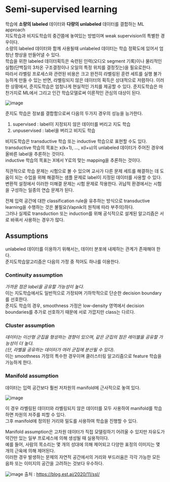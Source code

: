 # Semi-supervised learning
학습에 **소량의 labeled** 데이터와 **다량의 unlabeled** 데이터를 결합하는 ML approach  
지도학습과 비지도학습의 중간쯤에 놓여있는 방법이며 weak supervision의 특별한 경우이다.  
소량의 labeled 데이터와 함께 사용될때 unlabeled 데이터는 학습 정확도에 있어서 엄청난 향상을 만들어낼 수 있다.  
학습을 위한 labeled 데이터획득은 숙련된 인력(오디오 segment 기록)이나 물리적인 실험(단백질의 3차온 구조결정이나 오일의 특정 위치를 결정짓는)을 필요로한다.  
따라서 라벨링 프로세스와 관련된 비용은 크고 완전히 라벨링된 훈련 세트를 실행 불가능하게 만들 수 있는 반면, 라벨링되지 않은 데이터의 획득은 상대적으로 저렴하다.
이러한 상황에서, 준지도학습은 엄청나게 현실적인 가치를 제공할 수 있다. 준지도학습은 마찬가지로 ML에서 그리고 인간 학습모델로써 이론적인 관심의 대상이 된다.  

![image](https://user-images.githubusercontent.com/40943064/127413456-9cb1b7f7-ed9e-408b-9a7b-57bec2b68eff.png)


준지도 학습은 정보를 결합함으로써 다음의 두가지 경우의 성능을 능가한다.
1) supervised : label이 지정되지 않은 데이터를 버리고 지도 학습
2) unpuservised : label을 버리고 비지도 학습

비지도학습은 transductive 학습 또는 inductive 학습으로 표현할 수도 있다.  
transductive 학습의 목표는 x(k+1), ..., x(l+u)의 unlabeled 데이터가 주어진 경우에 올바른 label을 추론하는 것이다.  
inductive 학습의 목표는 X에서 Y로의 맞는 mapping을 추론하는 것이다.  

직관적으로 학습 문제는 시험으로 볼 수 있으며 교사가 다른 문제 세트를 해결하는 데 도움이 되는 수업을 위해 해결하는 샘플 문제로 label이 지정된 데이터를 사용할 수 있다.  
변환적 설정에서 이러한 미해결 문제는 시험 문제로 작용한다. 귀납적 환경에서는 시험을 구성하는 일종의 연습 문제가 된다.  

전체 입력 공간에 대한 classification rule을 유추하는 방식으로 transductive learning을 수행하는 것은 불필요(Vapnik의 원칙에 따라 부주의)하다.  
그러나 실제로 transduction 또는 induction를 위해 공식적으로 설계된 알고리즘은 서로 바꿔서 사용하는 경우가 많다.  

## Assumptions
unlabeled 데이터를 이용하기 위해서는, 데이터 분포에 내제하는 관계가 존재해야 한다.  
준지도학습알고리즘은 다음의 가정 중 적어도 하나를 이용한다.

### Continuity assumption
*가까운 점은 label을 공유할 가능성이 높다.*  
이는 지도학습에서도 일반적으로 가정되며 기하학적으로 단순한 decision boundary를 선호한다.  
준지도 학습의 경우, smoothness 가정은 low-density 영역에서 decision boundaries를 추가로 선호하기 때문에 서로 가깝지만 class는 다르다.  

### Cluster assumption

*데이터는 이산형 군집을 형성하는 경향이 있으며, 같은 군집의 점은 레이블을 공유할 가능성이 더 높다.  
(단, 라벨을 공유하는 데이터가 여러 군집에 분산될 수 있다).*  
이는 smoothness 가정의 특수한 경우이며 클러스터링 알고리즘으로 feature 학습을 가능하게 한다.  

### Manifold assumption
데이터는 입력 공간보다 훨씬 저차원의 manifold에 근사적으로 놓여 있다.

![image](https://user-images.githubusercontent.com/40943064/127414430-58af3569-1931-4399-8a68-06c22ed5e2ff.png)

이 경우 라벨링된 데이터와 라벨링되지 않은 데이터를 모두 사용하여 manifold를 학습하면 차원의 저주를 피할 수 있다.  
그후 manifold에 정의된 거리와 밀도를 사용하여 학습을 진행할 수 있다.

Manifold assumption은 고차원 데이터가 직접 모델링하기 어려울 수 있지만 자유도가 약간만 있는 일부 프로세스에 의해 생성될 때 실용적이다.  
예를 들어, 사람의 목소리는 몇 개의 성대에 의해 제어되고 다양한 표정의 이미지는 몇 개의 근육에 의해 제어된다.  
이러한 경우 발생하는 문제의 자연적 공간에서의 거리와 부드러움은 각각 가능한 모든 음파 또는 이미지의 공간을 고려하는 것보다 우수하다.

![image](https://user-images.githubusercontent.com/40943064/127415801-071e2415-23e4-41c9-bd19-92d27ecc9215.png)
출처 : https://blog.est.ai/2020/11/ssl/
